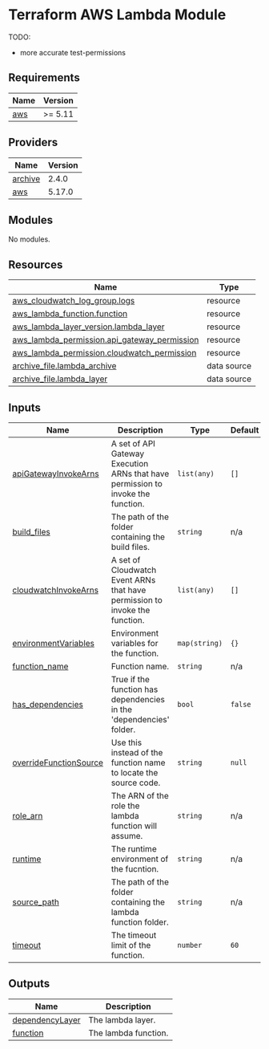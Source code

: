 # Terraform AWS Lambda Module

TODO:

-   more accurate test-permissions

<!-- BEGIN_TF_DOCS -->
## Requirements

| Name | Version |
|------|---------|
| <a name="requirement_aws"></a> [aws](#requirement\_aws) | >= 5.11 |

## Providers

| Name | Version |
|------|---------|
| <a name="provider_archive"></a> [archive](#provider\_archive) | 2.4.0 |
| <a name="provider_aws"></a> [aws](#provider\_aws) | 5.17.0 |

## Modules

No modules.

## Resources

| Name | Type |
|------|------|
| [aws_cloudwatch_log_group.logs](https://registry.terraform.io/providers/hashicorp/aws/latest/docs/resources/cloudwatch_log_group) | resource |
| [aws_lambda_function.function](https://registry.terraform.io/providers/hashicorp/aws/latest/docs/resources/lambda_function) | resource |
| [aws_lambda_layer_version.lambda_layer](https://registry.terraform.io/providers/hashicorp/aws/latest/docs/resources/lambda_layer_version) | resource |
| [aws_lambda_permission.api_gateway_permission](https://registry.terraform.io/providers/hashicorp/aws/latest/docs/resources/lambda_permission) | resource |
| [aws_lambda_permission.cloudwatch_permission](https://registry.terraform.io/providers/hashicorp/aws/latest/docs/resources/lambda_permission) | resource |
| [archive_file.lambda_archive](https://registry.terraform.io/providers/hashicorp/archive/latest/docs/data-sources/file) | data source |
| [archive_file.lambda_layer](https://registry.terraform.io/providers/hashicorp/archive/latest/docs/data-sources/file) | data source |

## Inputs

| Name | Description | Type | Default | Required |
|------|-------------|------|---------|:--------:|
| <a name="input_apiGatewayInvokeArns"></a> [apiGatewayInvokeArns](#input\_apiGatewayInvokeArns) | A set of API Gateway Execution ARNs that have permission to invoke the function. | `list(any)` | `[]` | no |
| <a name="input_build_files"></a> [build\_files](#input\_build\_files) | The path of the folder containing the build files. | `string` | n/a | yes |
| <a name="input_cloudwatchInvokeArns"></a> [cloudwatchInvokeArns](#input\_cloudwatchInvokeArns) | A set of Cloudwatch Event ARNs that have permission to invoke the function. | `list(any)` | `[]` | no |
| <a name="input_environmentVariables"></a> [environmentVariables](#input\_environmentVariables) | Environment variables for the function. | `map(string)` | `{}` | no |
| <a name="input_function_name"></a> [function\_name](#input\_function\_name) | Function name. | `string` | n/a | yes |
| <a name="input_has_dependencies"></a> [has\_dependencies](#input\_has\_dependencies) | True if the function has dependencies in the 'dependencies' folder. | `bool` | `false` | no |
| <a name="input_overrideFunctionSource"></a> [overrideFunctionSource](#input\_overrideFunctionSource) | Use this instead of the function name to locate the source code. | `string` | `null` | no |
| <a name="input_role_arn"></a> [role\_arn](#input\_role\_arn) | The ARN of the role the lambda function will assume. | `string` | n/a | yes |
| <a name="input_runtime"></a> [runtime](#input\_runtime) | The runtime environment of the fucntion. | `string` | n/a | yes |
| <a name="input_source_path"></a> [source\_path](#input\_source\_path) | The path of the folder containing the lambda function folder. | `string` | n/a | yes |
| <a name="input_timeout"></a> [timeout](#input\_timeout) | The timeout limit of the function. | `number` | `60` | no |

## Outputs

| Name | Description |
|------|-------------|
| <a name="output_dependencyLayer"></a> [dependencyLayer](#output\_dependencyLayer) | The lambda layer. |
| <a name="output_function"></a> [function](#output\_function) | The lambda function. |
<!-- END_TF_DOCS -->
